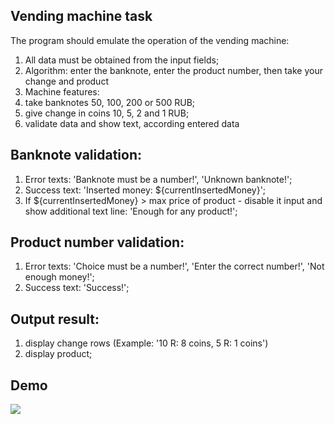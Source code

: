 ## Vending machine task

The program should emulate the operation of the vending machine:
1. All data must be obtained from the input fields;
2. Algorithm: enter the banknote, enter the product number, then take your change and product
3. Machine features:
  1. take banknotes 50, 100, 200 or 500 RUB;
  2. give change in coins 10, 5, 2 and 1 RUB;
  3. validate data and show text, according entered data
  
## Banknote validation:
1. Error texts: 'Banknote must be a number!', 'Unknown banknote!';
2. Success text: 'Inserted money: ${currentInsertedMoney}';
3. If ${currentInsertedMoney} > max price of product - disable it input and show additional text line: 'Enough for any product!';

## Product number validation:
1. Error texts: 'Choice must be a number!', 'Enter the correct number!', 'Not enough money!';
2. Success text: 'Success!';

## Output result:
1. display change rows (Example: '10 R: 8 coins, 5 R: 1 coins')
2. display product;

## Demo
![](http://g.recordit.co/DmPfR55axA.gif)
